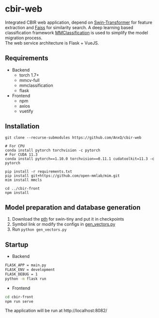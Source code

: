 # cbir-web
Integrated CBIR web application, depend on [Swin-Transformer](https://github.com/microsoft/Swin-Transformer) for 
feature extraction and [Faiss](https://faiss.ai) for similarity search. A deep learning based classification framework 
[MMClassification](https://github.com/open-mmlab/mmclassification) is used to simplify the model migration process.
<br>
The web service architecture is Flask + VueJS.
## Requirements
- Backend
  - torch 1.7+
  - mmcv-full
  - mmclassification
  - flask
- Frontend
  - npm
  - axios
  - vuetify
## Installation
```shell
git clone --recurse-submodules https://github.com/AnxQ/cbir-web

# For CPU
conda install pytorch torchvision -c pytorch
# For CUDA 11.3
conda install pytorch==1.10.0 torchvision==0.11.1 cudatoolkit=11.3 -c pytorch

pip install -r requirements.txt
pip install git+https://github.com/open-mmlab/mim.git
mim install mmcls

cd ../cbir-front
npm install
```
## Model preparation and database generation
1. Download the [pth](https://download.openmmlab.com/mmclassification/v0/swin-transformer/convert/swin_tiny_patch4_window7_224-160bb0a5.pth) for swin-tiny and put it in checkpoints
2. Symbol link or modify the configs in [gen_vectors.py](https://github.com/AnxQ/cbir-web/blob/main/gen_vectors.py)
3. Run `python gen_vectors.py`

## Startup
- Backend
```bash
FLASK_APP = main.py
FLASK_ENV = development
FLASK_DEBUG = 1
python -m flask run
```
- Frontend
```bash
cd cbir-front
npm run serve
```
The application will be run at http://localhost:8082/
